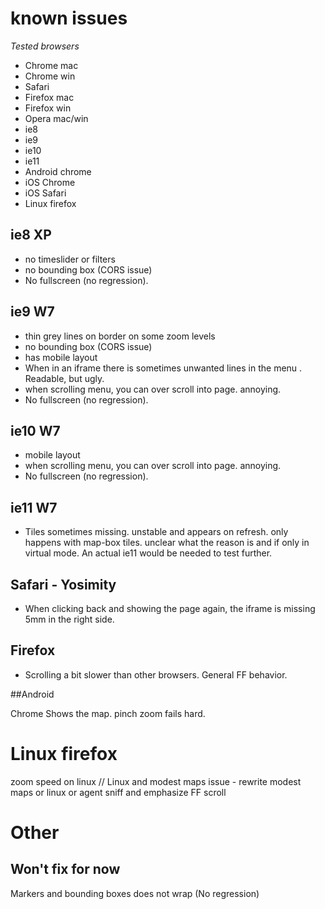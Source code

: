 # known issues

_Tested browsers_

* Chrome mac
* Chrome win
* Safari
* Firefox mac
* Firefox win
* Opera mac/win
* ie8
* ie9
* ie10
* ie11
* Android chrome
* iOS Chrome
* iOS Safari
* Linux firefox

## ie8 XP

* no timeslider or filters
* no bounding box (CORS issue)
* No fullscreen (no regression).

## ie9 W7

* thin grey lines on border on some zoom levels
* no bounding box (CORS issue)
* has mobile layout
* When in an iframe there is sometimes unwanted lines in the menu . Readable, but ugly.
* when scrolling menu, you can over scroll into page. annoying.
* No fullscreen (no regression).

## ie10 W7

* mobile layout
* when scrolling menu, you can over scroll into page. annoying.
* No fullscreen (no regression).

## ie11 W7

* Tiles sometimes missing. unstable and appears on refresh. only happens with map-box tiles. unclear what the reason is and if only in virtual mode. An actual ie11 would be needed to test further.

## Safari - Yosimity

* When clicking back and showing the page again, the iframe is missing 5mm in the right side.

## Firefox

* Scrolling a bit slower than other browsers. General FF behavior.

##Android

Chrome
Shows the map. pinch zoom fails hard.

# Linux firefox
zoom speed on linux // Linux  and modest maps issue - rewrite modest maps or linux or agent sniff and emphasize FF scroll

# Other

## Won't fix for now
Markers and bounding boxes does not wrap (No regression)